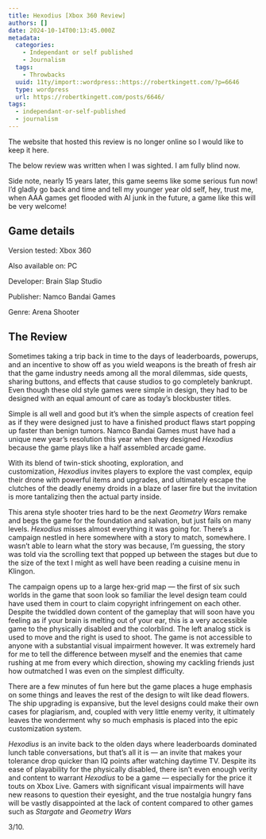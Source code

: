 ```yaml
---
title: Hexodius [Xbox 360 Review]
authors: []
date: 2024-10-14T00:13:45.000Z
metadata:
  categories:
    - Independant or self published
    - Journalism
  tags:
    - Throwbacks
  uuid: 11ty/import::wordpress::https://robertkingett.com/?p=6646
  type: wordpress
  url: https://robertkingett.com/posts/6646/
tags:
  - independant-or-self-published
  - journalism
---
```

The website that hosted this review is no longer online so I would like to keep it here.

The below review was written when I was sighted. I am fully blind now.

Side note, nearly 15 years later, this game seems like some serious fun now! I’d gladly go back and time and tell my younger year old self, hey, trust me, when AAA games get flooded with AI junk in the future, a game like this will be very welcome!

## Game details

Version tested: Xbox 360

Also available on: PC

Developer: Brain Slap Studio

Publisher: Namco Bandai Games

Genre: Arena Shooter

## The Review

Sometimes taking a trip back in time to the days of leaderboards, powerups, and an incentive to show off as you wield weapons is the breath of fresh air that the game industry needs among all the moral dilemmas, side quests, sharing buttons, and effects that cause studios to go completely bankrupt. Even though these old style games were simple in design, they had to be designed with an equal amount of care as today’s blockbuster titles.

Simple is all well and good but it’s when the simple aspects of creation feel as if they were designed just to have a finished product flaws start popping up faster than benign tumors. Namco Bandai Games must have had a unique new year’s resolution this year when they designed _Hexodius_ because the game plays like a half assembled arcade game.

With its blend of twin-stick shooting, exploration, and customization, _Hexodius_ invites players to explore the vast complex, equip their drone with powerful items and upgrades, and ultimately escape the clutches of the deadly enemy droids in a blaze of laser fire but the invitation is more tantalizing then the actual party inside.

This arena style shooter tries hard to be the next _Geometry Wars_ remake and begs the game for the foundation and salvation, but just fails on many levels. _Hexodius_ misses almost everything it was going for. There’s a campaign nestled in here somewhere with a story to match, somewhere. I wasn’t able to learn what the story was because, I’m guessing, the story was told via the scrolling text that popped up between the stages but due to the size of the text I might as well have been reading a cuisine menu in Klingon.

The campaign opens up to a large hex-grid map — the first of six such worlds in the game that soon look so familiar the level design team could have used them in court to claim copyright infringement on each other. Despite the twiddled down content of the gameplay that will soon have you feeling as if your brain is melting out of your ear, this is a very accessible game to the physically disabled and the colorblind. The left analog stick is used to move and the right is used to shoot. The game is not accessible to anyone with a substantial visual impairment however. It was extremely hard for me to tell the difference between myself and the enemies that came rushing at me from every which direction, showing my cackling friends just how outmatched I was even on the simplest difficulty.

There are a few minutes of fun here but the game places a huge emphasis on some things and leaves the rest of the design to wilt like dead flowers. The ship upgrading is expansive, but the level designs could make their own cases for plagiarism, and, coupled with very little enemy verity, it ultimately leaves the wonderment why so much emphasis is placed into the epic customization system.

_Hexodius_ is an invite back to the olden days where leaderboards dominated lunch table conversations, but that’s all it is — an invite that makes your tolerance drop quicker than IQ points after watching daytime TV. Despite its ease of playability for the physically disabled, there isn’t even enough verity and content to warrant _Hexodius_ to be a game — especially for the price it touts on Xbox Live. Gamers with significant visual impairments will have new reasons to question their eyesight, and the true nostalgia hungry fans will be vastly disappointed at the lack of content compared to other games such as _Stargate_ and _Geometry Wars_

3/10.